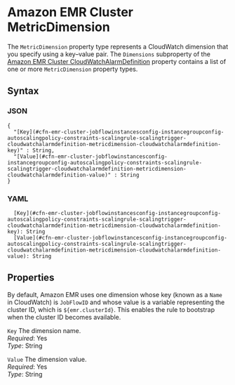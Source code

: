 # Amazon EMR Cluster MetricDimension<a name="aws-properties-emr-cluster-jobflowinstancesconfig-instancegroupconfig-autoscalingpolicy-constraints-scalingrule-scalingtrigger-cloudwatchalarmdefinition-metricdimension"></a>

The `MetricDimension` property type represents a CloudWatch dimension that you specify using a key–value pair\. The `Dimensions` subproperty of the [Amazon EMR Cluster CloudWatchAlarmDefinition](aws-properties-elasticmapreduce-cluster-cloudwatchalarmdefinition.md) property contains a list of one or more `MetricDimension` property types\.

## Syntax<a name="w13ab1c21c10d141c13c70b5"></a>

### JSON<a name="aws-properties-emr-cluster-jobflowinstancesconfig-instancegroupconfig-autoscalingpolicy-constraints-scalingrule-scalingtrigger-cloudwatchalarmdefinition-metricdimension-syntax.json"></a>

```
{
  "[Key](#cfn-emr-cluster-jobflowinstancesconfig-instancegroupconfig-autoscalingpolicy-constraints-scalingrule-scalingtrigger-cloudwatchalarmdefinition-metricdimension-cloudwatchalarmdefinition-key)" : String,
  "[Value](#cfn-emr-cluster-jobflowinstancesconfig-instancegroupconfig-autoscalingpolicy-constraints-scalingrule-scalingtrigger-cloudwatchalarmdefinition-metricdimension-cloudwatchalarmdefinition-value)" : String
}
```

### YAML<a name="aws-properties-emr-cluster-jobflowinstancesconfig-instancegroupconfig-autoscalingpolicy-constraints-scalingrule-scalingtrigger-cloudwatchalarmdefinition-metricdimension-syntax.yaml"></a>

```
  [Key](#cfn-emr-cluster-jobflowinstancesconfig-instancegroupconfig-autoscalingpolicy-constraints-scalingrule-scalingtrigger-cloudwatchalarmdefinition-metricdimension-cloudwatchalarmdefinition-key): String
  [Value](#cfn-emr-cluster-jobflowinstancesconfig-instancegroupconfig-autoscalingpolicy-constraints-scalingrule-scalingtrigger-cloudwatchalarmdefinition-metricdimension-cloudwatchalarmdefinition-value): String
```

## Properties<a name="w13ab1c21c10d141c13c70b7"></a>

By default, Amazon EMR uses one dimension whose key \(known as a `Name` in CloudWatch\) is `JobFlowID` and whose value is a variable representing the cluster ID, which is `${emr.clusterId}`\. This enables the rule to bootstrap when the cluster ID becomes available\.

`Key`  <a name="cfn-emr-cluster-jobflowinstancesconfig-instancegroupconfig-autoscalingpolicy-constraints-scalingrule-scalingtrigger-cloudwatchalarmdefinition-metricdimension-cloudwatchalarmdefinition-key"></a>
The dimension name\.  
*Required*: Yes  
*Type*: String

`Value`  <a name="cfn-emr-cluster-jobflowinstancesconfig-instancegroupconfig-autoscalingpolicy-constraints-scalingrule-scalingtrigger-cloudwatchalarmdefinition-metricdimension-cloudwatchalarmdefinition-value"></a>
The dimension value\.  
*Required*: Yes  
*Type*: String